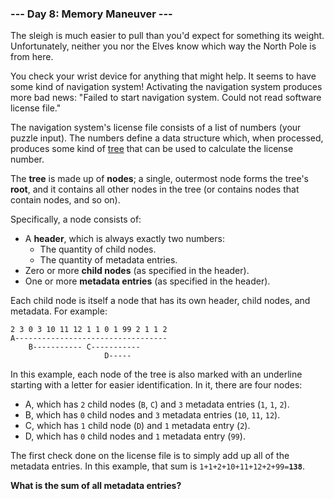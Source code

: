 ### --- Day 8: Memory Maneuver ---

The sleigh is much easier to pull than you'd expect for something its
weight. Unfortunately, neither you nor the Elves know which way the North
Pole is from here.

You check your wrist device for anything that might help. It seems to have
some kind of navigation system! Activating the navigation system produces
more bad news: "Failed to start navigation system. Could not read software
license file."

The navigation system's license file consists of a list of numbers (your
puzzle input). The numbers define a data structure which, when processed,
produces some kind of [tree](<https://en.wikipedia.org/wiki/Tree_(data_structure)>) that can be used to calculate the license
number.

The **tree** is made up of **nodes**; a single, outermost node forms the tree's
**root**, and it contains all other nodes in the tree (or contains nodes that
contain nodes, and so on).

Specifically, a node consists of:

- A **header**, which is always exactly two numbers:
  - The quantity of child nodes.
  - The quantity of metadata entries.
- Zero or more **child nodes** (as specified in the header).
- One or more **metadata entries** (as specified in the header).

Each child node is itself a node that has its own header, child nodes, and
metadata. For example:

```
2 3 0 3 10 11 12 1 1 0 1 99 2 1 1 2
A----------------------------------
    B----------- C-----------
                     D-----
```

In this example, each node of the tree is also marked with an underline
starting with a letter for easier identification. In it, there are four
nodes:

- A, which has `2` child nodes (`B`, `C`) and `3` metadata entries (`1`, `1`, `2`).
- B, which has `0` child nodes and `3` metadata entries (`10`, `11`, `12`).
- C, which has `1` child node (`D`) and `1` metadata entry (`2`).
- D, which has `0` child nodes and `1` metadata entry (`99`).

The first check done on the license file is to simply add up all of the
metadata entries. In this example, that sum is <code>1+1+2+10+11+12+2+99=<b>138</b></code>.

**What is the sum of all metadata entries?**
